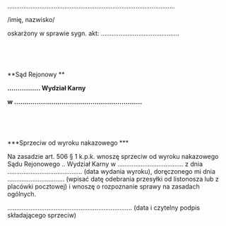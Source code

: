 ………………………………………………………………………………….

/imię, nazwisko/

oskarżony w sprawie sygn. akt: ……………………………………..

 

 

**Sąd Rejonowy **

**……………. Wydział Karny**

**w ……………………………………………………..**

 

 

***Sprzeciw od wyroku nakazowego ***

Na zasadzie art. 506 § 1 k.p.k. wnoszę sprzeciw od wyroku nakazowego Sądu Rejonowego .. Wydział Karny w ………………………………. z dnia …………………………………… (data wydania wyroku), doręczonego mi dnia ………………………….. (wpisać datę odebrania przesyłki od listonosza lub z placówki pocztowej) i wnoszę o rozpoznanie sprawy na zasadach ogólnych.

…………………………………………………………….
(data i czytelny podpis składającego sprzeciw)

